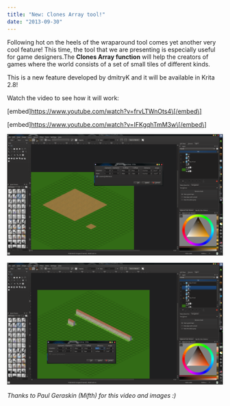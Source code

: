 ```yaml
---
title: "New: Clones Array tool!"
date: "2013-09-30"
---
```


Following hot on the heels of the wraparound tool comes yet another very cool feature! This time, the tool that we are presenting is especially useful for game designers.The **Clones Array function** will help the creators of games where the world consists of a set of small tiles of different kinds.

This is a new feature developed by dmitryK and it will be available in Krita 2.8!

Watch the video to see how it will work:

\[embed\]https://www.youtube.com/watch?v=frvLTWnOts4\[/embed\]

\[embed\]https://www.youtube.com/watch?v=IFKgqhTmM3w\[/embed\]

![](images/Cn3VcEM.png)

![](images/B9DoNBv.png)

_Thanks to Paul Geraskin (Mifth) for this video and images :)_
